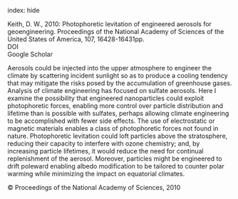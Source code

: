 index: hide

<div class="Citation">

  <div class="Citation-body">
    <div class="Citation-text">Keith, D. W., 2010: Photophoretic levitation of engineered aerosols for geoengineering. <span class="Article-journal">Proceedings of the National Academy of Sciences of the United States of America, </span><span class="Article-volume">107, </span>16428-16431pp.</div>
    <div class="Citation-links">
      <div class="CitationLink" data-href="https://doi.org/10.1073/pnas.1009519107">
        <div class="CitationLink-icon CitationLink-Doi"></div>
        <div class="CitationLink-text">DOI</div>
      </div>
      <div class="CitationLink" data-href="https://scholar.google.com/scholar?q=10.1073/pnas.1009519107">
        <div class="CitationLink-icon CitationLink-Scholar"></div>
        <div class="CitationLink-text">Google Scholar</div>
      </div>
    </div>
  </div>
</div>

Aerosols could be injected into the upper atmosphere to engineer the climate by scattering incident sunlight so as to produce a cooling tendency that may mitigate the risks posed by the accumulation of greenhouse gases. Analysis of climate engineering has focused on sulfate aerosols. Here I examine the possibility that engineered nanoparticles could exploit photophoretic forces, enabling more control over particle distribution and lifetime than is possible with sulfates, perhaps allowing climate engineering to be accomplished with fewer side effects. The use of electrostatic or magnetic materials enables a class of photophoretic forces not found in nature. Photophoretic levitation could loft particles above the stratosphere, reducing their capacity to interfere with ozone chemistry; and, by increasing particle lifetimes, it would reduce the need for continual replenishment of the aerosol. Moreover, particles might be engineered to drift poleward enabling albedo modification to be tailored to counter polar warming while minimizing the impact on equatorial climates.

<div class="Citation-copy">
&copy; Proceedings of the National Academy of Sciences, 2010
</div>